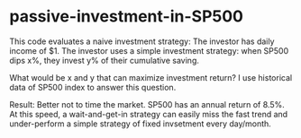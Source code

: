 # passive-investment-in-SP500

This code evaluates a naive investment strategy: 
The investor has daily income of $1. The investor uses a simple investment strategy: when SP500 dips x%, they invest y% of their cumulative saving.

What would be x and y that can maximize investment return? 
I use historical data of SP500 index to answer this question. 

Result:
Better not to time the market. SP500 has an annual return of 8.5%. At this speed, a wait-and-get-in strategy can easily miss the fast trend and under-perform a simple strategy of fixed invsetment every day/month. 
